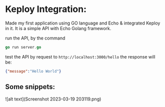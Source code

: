 # Keploy Integration:

Made my first application using GO language and Echo & integrated Keploy in it.
It is a simple API with Echo Golang framework.

run the API, by the command
```go
go run server.go
```
test the API by request to `http://localhost:3000/hello`  the response will be:
```json
{"message":"Hello World"}
```

## Some snippets:
![alt text](Screenshot 2023-03-19 203119.png)

